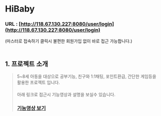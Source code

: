 # HiBaby
### URL : [http://118.67.130.227:8080/user/login](http://118.67.130.227:8080/user/login)
(마스터로 접속하기 클릭시 불편한 회원가입 없이 바로 접근 가능합니다.)
　   
　   

## 1. 프로젝트 소개
> 5~8세 아동을 대상으로 공부기능, 친구와 1:1채팅, 포인트환급, 간단한 게임등을 활용한 프로젝트 입니다.   
> 　   
> 아래 링크로 접근시 기능영상과 설명을 보실수 있습니다.
> ### [기능영상 보기](http://118.67.132.252:8080/pj/hibabyTag)
　   
　   




